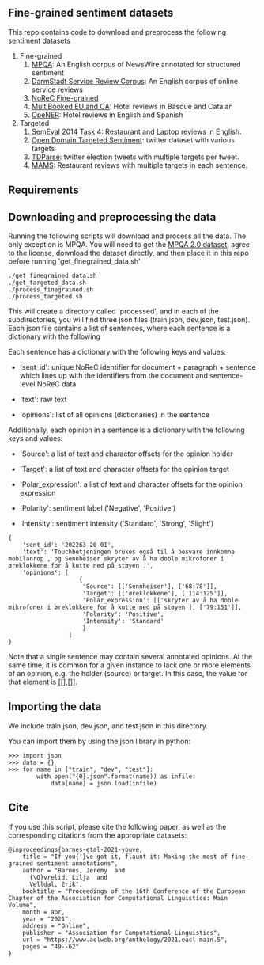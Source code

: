 ## Fine-grained sentiment datasets

This repo contains code to download and preprocess the following sentiment datasets

1. Fine-grained
    1. [MPQA](https://link.springer.com/article/10.1007/s10579-005-7880-9): An English corpus of NewsWire annotated for structured sentiment
    2. [DarmStadt Service Review Corpus](https://tudatalib.ulb.tu-darmstadt.de/handle/tudatalib/2448): An English corpus of online service reviews
    3. [NoReC Fine-grained](https://www.aclweb.org/anthology/2020.lrec-1.618/)
    4. [MultiBooked EU and CA](https://www.aclweb.org/anthology/L18-1104/): Hotel reviews in Basque and Catalan
    5. [OpeNER](http://journal.sepln.org/sepln/ojs/ojs/index.php/pln/article/view/4891): Hotel reviews in English and Spanish
2. Targeted
    1. [SemEval 2014 Task 4](https://github.com/jiangqn/aspect_extraction): Restaurant and Laptop reviews in English.
    2. [Open Domain Targeted Sentiment](https://www.aclweb.org/anthology/D13-1171/): twitter dataset with various targets
    3. [TDParse](https://www.aclweb.org/anthology/E17-1046/): twitter election tweets with multiple targets per tweet.
    4. [MAMS](https://www.aclweb.org/anthology/D19-1654/): Restaurant reviews with multiple targets in each sentence.


## Requirements


## Downloading and preprocessing the data

Running the following scripts will download and process all the data. The only exception is MPQA. You will need to get the [MPQA 2.0 dataset](http://mpqa.cs.pitt.edu/corpora/mpqa_corpus/mpqa_corpus_2_0), agree to the license, download the dataset directly, and then place it in this repo before running 'get_finegrained_data.sh'

```
./get_finegrained_data.sh
./get_targeted_data.sh
./process_finegrained.sh
./process_targeted.sh
```

This will create a directory called 'processed', and in each of the subdirectories, you will find three json files (train.json, dev.json, test.json). Each json file contains a list of sentences, where each sentence is a dictionary with the following

Each sentence has a dictionary with the following keys and values:

* 'sent_id': unique NoReC identifier for document + paragraph + sentence which lines up with the identifiers from the document and sentence-level NoReC data

* 'text': raw text

* 'opinions': list of all opinions (dictionaries) in the sentence

Additionally, each opinion in a sentence is a dictionary with the following keys and values:

* 'Source': a list of text and character offsets for the opinion holder

* 'Target': a list of text and character offsets for the opinion target

* 'Polar_expression': a list of text and character offsets for the opinion expression

* 'Polarity': sentiment label ('Negative', 'Positive')

* 'Intensity': sentiment intensity ('Standard', 'Strong', 'Slight')


```
{
    'sent_id': '202263-20-01',
    'text': 'Touchbetjeningen brukes også til å besvare innkomne mobilanrop , og Sennheiser skryter av å ha doble mikrofoner i øreklokkene for å kutte ned på støyen .',
    'opinions': [
                    {
                     'Source': [['Sennheiser'], ['68:78']],
                     'Target': [['øreklokkene'], ['114:125']],
                     'Polar_expression': [['skryter av å ha doble mikrofoner i øreklokkene for å kutte ned på støyen'], ['79:151']],
                     'Polarity': 'Positive',
                     'Intensity': 'Standard'
                     }
                 ]
}
```

Note that a single sentence may contain several annotated opinions. At the same time, it is common for a given instance to lack one or more elements of an opinion, e.g. the holder (source) or target. In this case, the value for that element is [[],[]].

## Importing the data
We include train.json, dev.json, and test.json in this directory.

You can import them by using the json library in python:

```
>>> import json
>>> data = {}
>>> for name in ["train", "dev", "test"]:
        with open("{0}.json".format(name)) as infile:
            data[name] = json.load(infile)
```

## Cite
If you use this script, please cite the following paper, as well as the corresponding citations from the appropriate datasets:

```
@inproceedings{barnes-etal-2021-youve,
    title = "If you{'}ve got it, flaunt it: Making the most of fine-grained sentiment annotations",
    author = "Barnes, Jeremy  and
      {\O}vrelid, Lilja  and
      Velldal, Erik",
    booktitle = "Proceedings of the 16th Conference of the European Chapter of the Association for Computational Linguistics: Main Volume",
    month = apr,
    year = "2021",
    address = "Online",
    publisher = "Association for Computational Linguistics",
    url = "https://www.aclweb.org/anthology/2021.eacl-main.5",
    pages = "49--62"
}

```
